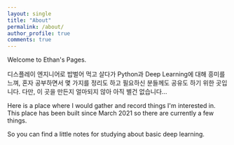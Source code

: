 ```yaml
---
layout: single
title: "About"
permalink: /about/
author_profile: true
comments: true
---
```


Welcome to Ethan's Pages.

디스플레이 엔지니어로 밥벌어 먹고 살다가 Python과 Deep Learning에 대해 흥미를 느껴, 혼자 공부하면서 몇 가지를 정리도 하고 필요하신 분들께도 공유도 하기 위한 곳입니다.
다만, 이 곳을 만든지 얼마되지 않아 아직 별건 없습니다...

 
Here is a place where I would gather and record things I'm interested in.
This place has been built since March 2021 so there are currently a few things.

So you can find a little notes for studying about basic deep learning.